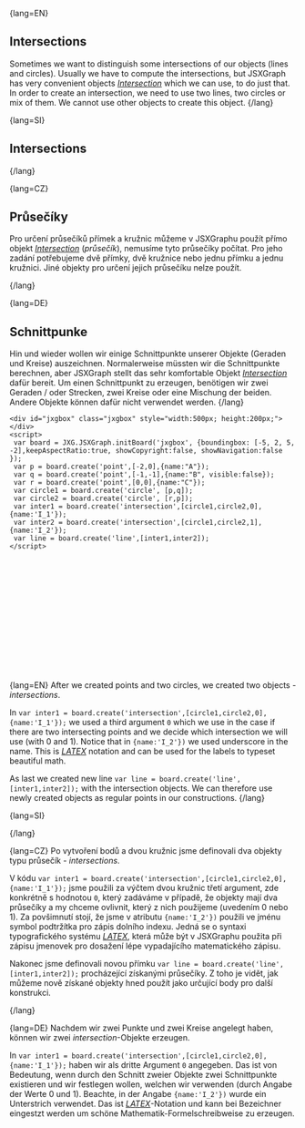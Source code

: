 {lang=EN}
## Intersections

Sometimes we want to distinguish some intersections of our objects (lines and circles). Usually we have to compute the
intersections, but JSXGraph has very convenient objects [_Intersection_](https://jsxgraph.org/docs/symbols/Intersection.html)
which we can use, to do just that. In order to create an intersection, we need to use two lines, two circles or mix of them.
We cannot use other objects to create this object.
{/lang}

{lang=SI}
## Intersections
{/lang}


{lang=CZ}
## Průsečíky

Pro určení průsečíků přímek a kružnic můžeme v JSXGraphu použít přímo objekt
[_Intersection_](https://jsxgraph.org/docs/symbols/Intersection.html) (*průsečík*), nemusíme tyto průsečíky počítat.
Pro jeho zadání potřebujeme dvě  přímky, dvě kružnice nebo jednu přímku a jednu kružnici. Jiné objekty pro určení jejich průsečíku
nelze použít.

{/lang}

{lang=DE}
## Schnittpunke

Hin und wieder wollen wir einige Schnittpunkte unserer Objekte (Geraden und Kreise) auszeichnen.
Normalerweise müssten wir die Schnittpunkte berechnen, aber JSXGraph stellt das sehr komfortable Objekt
[_Intersection_](https://jsxgraph.org/docs/symbols/Intersection.html) dafür bereit.
Um einen Schnittpunkt zu erzeugen, benötigen wir zwei Geraden / oder Strecken, zwei Kreise oder eine Mischung der beiden.
Andere Objekte können dafür nicht verwendet werden.
{/lang}


```JS
<div id="jxgbox" class="jxgbox" style="width:500px; height:200px;"></div>
<script>
 var board = JXG.JSXGraph.initBoard('jxgbox', {boundingbox: [-5, 2, 5, -2],keepAspectRatio:true, showCopyright:false, showNavigation:false });
 var p = board.create('point',[-2,0],{name:"A"});
 var q = board.create('point',[-1,-1],{name:"B", visible:false});
 var r = board.create('point',[0,0],{name:"C"});
 var circle1 = board.create('circle', [p,q]);
 var circle2 = board.create('circle', [r,p]);
 var inter1 = board.create('intersection',[circle1,circle2,0],{name:'I_1'});
 var inter2 = board.create('intersection',[circle1,circle2,1],{name:'I_2'});
 var line = board.create('line',[inter1,inter2]);
</script>
```

<div id="jxgbox" class="jxgbox" style="width:500px; height:200px;"></div>
<script>
 var board = JXG.JSXGraph.initBoard('jxgbox', {boundingbox: [-5, 2, 5, -2],keepAspectRatio:true, showCopyright:false, showNavigation:false });
 var p = board.create('point',[-2,0],{name:"A"});
 var q = board.create('point',[-1,-1],{name:"B", visible:false});
 var r = board.create('point',[0,0],{name:"C"});
 var circle1 = board.create('circle', [p,q]);
 var circle2 = board.create('circle', [r,p]);
 var inter1 = board.create('intersection',[circle1,circle2,0],{name:'I_1'});
 var inter2 = board.create('intersection',[circle1,circle2,1],{name:'I_2'});
 var line = board.create('line',[inter1,inter2]);
</script>

{lang=EN}
After we created points and two circles, we created two objects - _intersections_.

In `var inter1 = board.create('intersection',[circle1,circle2,0],{name:'I_1'});` we used a third argument `0` which we use
in the case if there are two intersecting points and we decide which intersection we will use (with $0$ and $1$).
Notice that in `{name:'I_2'})` we used underscore in the name.
This is [$LATEX$](https://www.mathjax.org/) notation and can be used for the labels to typeset beautiful math.

As last we created new line `var line = board.create('line',[inter1,inter2]);`
with the intersection objects. We can therefore use newly created objects as regular points in our constructions.
{/lang}

{lang=SI}

{/lang}

{lang=CZ}
Po vytvoření bodů a dvou kružnic jsme definovali dva objekty typu průsečík - _intersections_.

V kódu `var inter1 = board.create('intersection',[circle1,circle2,0],{name:'I_1'});` jsme použili za výčtem dvou kružnic třetí
argument, zde konkrétně s hodnotou `0`, který zadáváme v případě, že objekty mají dva průsečíky a my chceme ovlivnit, který
z nich použijeme (uvedením $0$ nebo $1$).
Za povšimnutí stojí, že jsme v atributu `{name:'I_2'})` použili ve jménu symbol podtržítka pro zápis dolního indexu.
Jedná se o syntaxi typografického systému [$LATEX$](https://www.mathjax.org/), která může být v JSXGraphu použita při zápisu
jmenovek pro dosažení lépe vypadajícího matematického zápisu.

Nakonec jsme definovali novou přímku `var line = board.create('line',[inter1,inter2]);`
procházející získanými průsečíky. Z toho je vidět, jak můžeme nově získané objekty hned použít jako určující body pro další konstrukci.

{/lang}

{lang=DE}
Nachdem wir zwei Punkte und zwei Kreise angelegt haben, können wir zwei _intersection_-Objekte erzeugen.

In `var inter1 = board.create('intersection',[circle1,circle2,0],{name:'I_1'});` haben wir als dritte Argument
`0` angegeben. Das ist von Bedeutung, wenn durch den Schnitt zweier Objekte zwei Schnittpunkte existieren und wir festlegen wollen,
welchen wir verwenden (durch Angabe der Werte $0$ und $1$).
Beachte, in der Angabe `{name:'I_2'})` wurde ein Unterstrich verwendet.
Das ist [$LATEX$](https://www.mathjax.org/)-Notation und kann bei Bezeichner eingestzt werden um schöne Mathematik-Formelschreibweise zu erzeugen.
